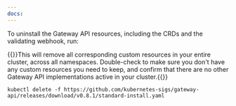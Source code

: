 ```yaml
---
docs:
---
```


To uninstall the Gateway API resources, including the CRDs and the validating webhook, run:

   {{<warning>}}This will remove all corresponding custom resources in your entire cluster, across all namespaces. Double-check to make sure you don't have any custom resources you need to keep, and confirm that there are no other Gateway API implementations active in your cluster.{{</warning>}}

   ```shell
   kubectl delete -f https://github.com/kubernetes-sigs/gateway-api/releases/download/v0.8.1/standard-install.yaml
   ```
